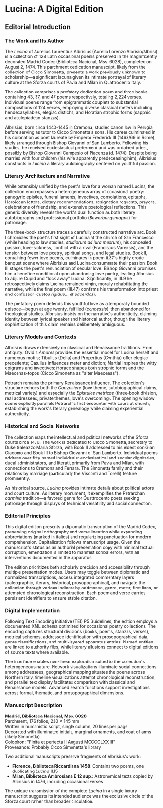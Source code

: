 # Lucina: A Digital Edition

## Editorial Introduction

### The Work and Its Author

The *Lucina* of Aurelius Laurentius Albrisius (Aurelio Lorenzo Albrisio/Albrisi) is a collection of 128 Latin occasional poems preserved in the magnificently decorated Madrid Codex (Biblioteca Nacional, Mss. 6028), completed on August 2, 1474. This parchment dedication manuscript, likely from the collection of Cicco Simonetta, presents a work previously unknown to scholarship—a significant lacuna given its intimate portrayal of literary culture at the Sforza courts of Pavia and Milan in Quattrocento Italy.

The collection comprises a prefatory dedication poem and three books containing 43, 37, and 47 poems respectively, totaling 2,224 verses. Individual poems range from epigrammatic couplets to substantial compositions of 124 verses, employing diverse classical meters including hendecasyllables, elegiac distichs, and Horatian strophic forms (sapphic and asclepiadean stanzas).

Albrisius, born circa 1440-1445 in Cremona, studied canon law in Perugia before serving as tutor to Cicco Simonetta's sons. His career culminated in his coronation as poet laureate by Emperor Frederick III (1468/69 in Rome), likely arranged through Bishop Giovanni of San Lamberto. Following his studies, he received ecclesiastical preferment and was ordained priest, possibly by Bishop Giovanni Campesio of Piacenza (d. 1474). Despite being married with four children (his wife apparently predeceasing him), Albrisius constructs in *Lucina* a literary autobiography centered on youthful passion.

### Literary Architecture and Narrative

While ostensibly unified by the poet's love for a woman named Lucina, the collection encompasses a heterogeneous array of occasional poetry: panegyric epistles, funeral laments, invectives, consolations, epitaphs, Heroidean letters, dietary recommendations, resignation requests, prayers, celebrations of friendship, and extensive poetological reflections. This generic diversity reveals the work's dual function as both literary autobiography and professional portfolio (*Bewerbungsmappe*) for patronage.

The three-book structure traces a carefully constructed narrative arc. Book I chronicles the poet's first sight of Lucina at the church of San Francesco (while heading to law studies, *studiorum ad iura meorum*), his concealed passion, love-sickness, conflict with a rival (Franciscus Varensis), and the tension between love poetry, spiritual songs, and legal studies. Book II, containing fewer love poems, culminates in poem II.37's highly erotic banquet scene where Albrisius and Lucina consummate their passion. Book III stages the poet's renunciation of secular love: Bishop Giovanni promises him a benefice conditional upon abandoning love poetry, leading Albrisius to abjure Cupid and "lock away" Lucina. Significantly, in III.9 he retrospectively claims Lucina remained virgin, morally rehabilitating the narrative, while the final poem (III.47) confirms his transformation into priest and confessor (*custos rigidus... et sacerdos*).

The prefatory poem defends this youthful love as a temporally bounded episode—begun at age twenty, fulfilled (*concessis*), then abandoned for theological studies. Albrisius insists on the narrative's authenticity, claiming identity between lyrical speaker and historical author, though the literary sophistication of this claim remains deliberately ambiguous.

### Literary Models and Contexts

Albrisius draws extensively on classical and Renaissance traditions. From antiquity: Ovid's *Amores* provides the essential model for Lucina herself and numerous motifs; Tibullus (Delia) and Propertius (Cynthia) offer elegiac precedents; Catullus influences meter and diction; Martial inspires the witty epigrams and invectives; Horace shapes both strophic forms and the Maecenas-topos (Cicco Simonetta as "alter Maecenas").

Petrarch remains the primary Renaissance influence. The collection's structure echoes both the *Canzoniere* (love theme, autobiographical claims, metrical variety) and especially the *Epistulae metricae* (three-book division, real addressees, private themes, love's overcoming). The opening window scene explicitly parallels Petrarch's first encounter with Laura at church, establishing the work's literary genealogy while claiming experiential authenticity.

### Historical and Social Networks

The collection maps the intellectual and political networks of the Sforza courts circa 1470. The work is dedicated to Cicco Simonetta, secretary to Duke Galeazzo Maria Sforza, with Book II addressed to his eldest son Gian Giacomo and Book III to Bishop Giovanni of San Lamberto. Individual poems address over fifty named individuals: ecclesiastical and secular dignitaries, ducal administrators, and literati, primarily from Pavia and Milan, with connections to Cremona and Ferrara. The Simonetta family and their relations by marriage (particularly the Visconti and Torelli) feature prominently.

As historical source, *Lucina* provides intimate details about political actors and court culture. As literary monument, it exemplifies the Petrarchan *carmina* tradition—a favored genre for Quattrocento poets seeking patronage through displays of technical versatility and social connection.

### Editorial Principles

This digital edition presents a diplomatic transcription of the Madrid Codex, preserving original orthography and verse lineation while expanding abbreviations (marked in italics) and regularizing punctuation for modern comprehension. Capitalization follows manuscript usage. Given the manuscript's status as an authorial presentation copy with minimal textual corruption, emendation is limited to manifest scribal errors, with all interventions documented in the apparatus.

The edition prioritizes both scholarly precision and accessibility through multiple presentation modes. Users may toggle between diplomatic and normalized transcriptions, access integrated commentary layers (paleographic, literary, historical, prosopographical), and navigate the collection through various indices: by addressee, genre, meter, first lines, or attempted chronological reconstruction. Each poem and verse carries persistent identifiers to ensure stable citation.

### Digital Implementation

Following Text Encoding Initiative (TEI) P5 Guidelines, the edition employs a documented XML schema optimized for occasional poetry collections. The encoding captures structural divisions (books, poems, stanzas, verses), metrical schemes, addressee identification with prosopographical data, genre classifications, and multi-layered apparatus entries. Named entities are linked to authority files, while literary allusions connect to digital editions of source texts where available.

The interface enables non-linear exploration suited to the collection's heterogeneous nature. Network visualizations illuminate social connections among addressees, geographical mapping situates the poems across Northern Italy, timeline visualizations attempt chronological reconstruction, and parallel text display facilitates comparison with classical and Renaissance models. Advanced search functions support investigations across formal, thematic, and prosopographical dimensions.

### Manuscript Description

**Madrid, Biblioteca Nacional, Mss. 6028**  
Parchment, 176 folios, 220 × 145 mm  
Written in humanistic script, single column, 20 lines per page  
Decorated with illuminated initials, marginal ornaments, and coat of arms (likely Simonetta)  
Colophon: "Finita et perfecta II Augusti MCCCCLXXIIII"  
Provenance: Probably Cicco Simonetta's library

Two additional manuscripts preserve fragments of Albrisius's work:
- **Florence, Biblioteca Riccardiana 1458**: Contains two poems, one duplicating *Lucina* II.15
- **Milan, Biblioteca Ambrosiana E 12 sup.**: Astronomical texts copied by Albrisius in 1476, including occasional verses

The unique transmission of the complete *Lucina* in a single luxury manuscript suggests its intended audience was the exclusive circle of the Sforza court rather than broader circulation.